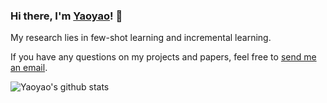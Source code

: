 
### Hi there, I'm [Yaoyao](https://yyliu.net)! 👋

My research lies in few-shot learning and incremental learning.

If you have any questions on my projects and papers, feel free to [send me an email](mailto:yaoyao.liu@mpi-inf.mpg.de).

![Yaoyao's github stats](https://github-readme-stats.vercel.app/api?username=yaoyao-liu&bg_color=30,508eeb,4095a1&title_color=fff&text_color=fff)

